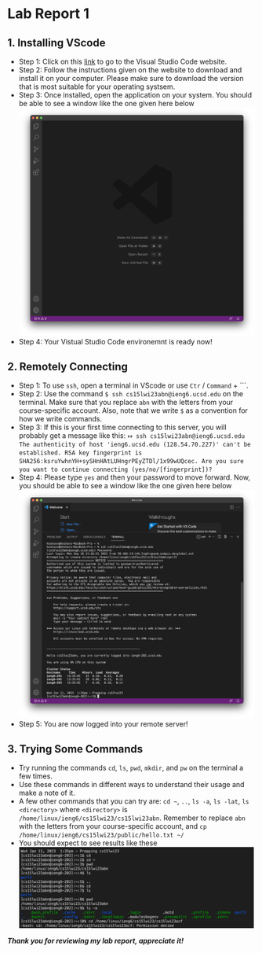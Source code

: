 # Lab Report 1 

## 1. Installing VScode
   * Step 1: Click on this [link](https://code.visualstudio.com) to go to the Visual Studio Code website.
   * Step 2: Follow the instructions given on the website to download and install it on your computer. Please make sure to download the version that is most suitable for your operating systsem. 
   * Step 3: Once installed, open the application on your system. You should be able to see a window like the one given here below ![Image](images/VSC.png)
   * Step 4: Your Vistual Studio Code environemnt is ready now! 
   
   
## 2. Remotely Connecting 
   * Step 1: To use `ssh`, open a terminal in VScode or use `Ctr` / `Command` + ```. 
   * Step 2: Use the command `$ ssh cs15lwi23abn@ieng6.ucsd.edu` on the terminal. Make sure that you replace `abn` with the letters from your course-specific account. Also, note that we write `$` as a convention for how we write commands. 
   * Step 3: If this is your first time connecting to this server, you will probably get a message like this:
`⤇ ssh cs15lwi23abn@ieng6.ucsd.edu 
The authenticity of host 'ieng6.ucsd.edu (128.54.70.227)' can't be established.
RSA key fingerprint is SHA256:ksruYwhnYH+sySHnHAtLUHngrPEyZTDl/1x99wUQcec.
Are you sure you want to continue connecting (yes/no/[fingerprint])?`
   * Step 4: Please type `yes` and then your password to move forward. Now, you should be able to see a window like the one given here below ![Image](images/ssh.png)
   * Step 5: You are now logged into your remote server! 
  

## 3. Trying Some Commands
   * Try running the commands `cd`, `ls`, `pwd`, `mkdir`, and `pw` on the terminal a few times. 
   * Use these commands in different ways to understand their usage and make a note of it.
   * A few other commands that you can try are: `cd ~`, `..`, `ls -a`, `ls -lat`, `ls <directory>` where `<directory>` is `/home/linux/ieng6/cs15lwi23/cs15lwi23abn`. Remember to replace `abn` with the letters from your course-specific account, and `cp /home/linux/ieng6/cs15lwi23/public/hello.txt ~/`
   * You should expect to see results like these ![Image](images/commands.jpg)
 
***Thank you for reviewing my lab report, appreciate it!*** 
